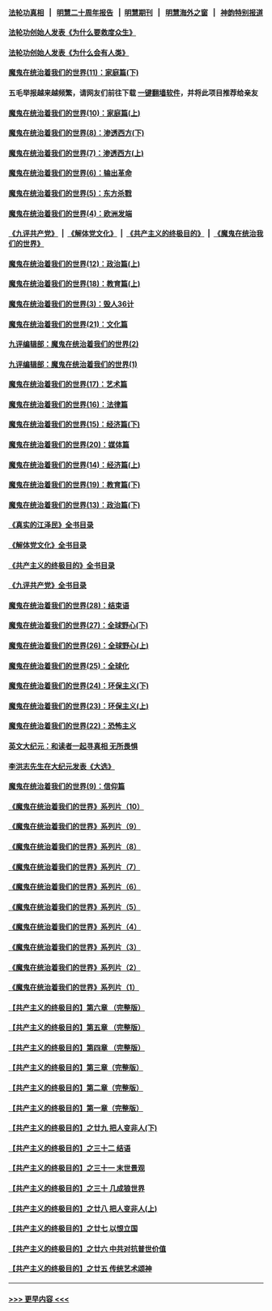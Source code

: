 #### [法轮功真相](https://github.com/gfw-breaker/truth/blob/master/README.md?t=0) &nbsp;&nbsp;|&nbsp;&nbsp; [明慧二十周年报告](https://github.com/gfw-breaker/mh-reports/blob/master/README.md?t=0) &nbsp;&nbsp;|&nbsp;&nbsp;[明慧期刊](https://github.com/gfw-breaker/mh-qikan) &nbsp;&nbsp;|&nbsp;&nbsp; [明慧海外之窗](https://github.com/gfw-breaker/mh-news/blob/master/README.md?t=0) &nbsp;&nbsp;|&nbsp;&nbsp; [神韵特别报道](https://github.com/gfw-breaker/mh-news/blob/master/shenyun.md?t=0)
#### [法轮功创始人发表《为什么要救度众生》](../pages/nsc422/n13975246.md?t=06061243) 
#### [法轮功创始人发表《为什么会有人类》](../pages/nsc422/n13912117.md?t=06061243) 
#### [魔鬼在统治着我们的世界(11)：家庭篇(下)](../pages/nsc422/n10440961.md?t=06061243) 
#### 五毛举报越来越频繁，请网友们前往下载 [一键翻墙软件](https://github.com/gfw-breaker/ssr-accounts)，并将此项目推荐给亲友
#### [魔鬼在统治着我们的世界(10)：家庭篇(上)](../pages/nsc422/n10435448.md?t=06061243) 
#### [魔鬼在统治着我们的世界(8)：渗透西方(下)](../pages/nsc422/n10429603.md?t=06061243) 
#### [魔鬼在统治着我们的世界(7)：渗透西方(上)](../pages/nsc422/n10426013.md?t=06061243) 
#### [魔鬼在统治着我们的世界(6)：输出革命](../pages/nsc422/n10421536.md?t=06061243) 
#### [魔鬼在统治着我们的世界(5)：东方杀戮](../pages/nsc422/n10417707.md?t=06061243) 
#### [魔鬼在统治着我们的世界(4)：欧洲发端](../pages/nsc422/n10414890.md?t=06061243) 
#### [《九评共产党》](https://github.com/begood0513/9ping.md/blob/master/README.md) &nbsp;|&nbsp; [《解体党文化》](../../../../jtdwh.md/blob/master/README.md)  &nbsp;|&nbsp; [《共产主义的终极目的》](../../../../gczydzjmd.md/blob/master/README.md) &nbsp;|&nbsp; [《魔鬼在统治我们的世界》](../../../../mgztzwmdsj.md/blob/master/README.md) 
#### [魔鬼在统治着我们的世界(12)：政治篇(上)](../pages/nsc422/n10444576.md?t=06061243) 
#### [魔鬼在统治着我们的世界(18)：教育篇(上)](../pages/nsc422/n10526970.md?t=06061243) 
#### [魔鬼在统治着我们的世界(3)：毁人36计](../pages/nsc422/n10411583.md?t=06061243) 
#### [魔鬼在统治着我们的世界(21)：文化篇](../pages/nsc422/n10597706.md?t=06061243) 
#### [九评编辑部：魔鬼在统治着我们的世界(2)](../pages/nsc422/n10410036.md?t=06061243) 
#### [九评编辑部：魔鬼在统治着我们的世界(1)](../pages/nsc422/n10406825.md?t=06061243) 
#### [魔鬼在统治着我们的世界(17)：艺术篇](../pages/nsc422/n10499093.md?t=06061243) 
#### [魔鬼在统治着我们的世界(16)：法律篇](../pages/nsc422/n10485969.md?t=06061243) 
#### [魔鬼在统治着我们的世界(15)：经济篇(下)](../pages/nsc422/n10469975.md?t=06061243) 
#### [魔鬼在统治着我们的世界(20)：媒体篇](../pages/nsc422/n10586579.md?t=06061243) 
#### [魔鬼在统治着我们的世界(14)：经济篇(上)](../pages/nsc422/n10457370.md?t=06061243) 
#### [魔鬼在统治着我们的世界(19)：教育篇(下)](../pages/nsc422/n10564808.md?t=06061243) 
#### [魔鬼在统治着我们的世界(13)：政治篇(下)](../pages/nsc422/n10448270.md?t=06061243) 
#### [《真实的江泽民》全书目录](../pages/nsc422/n13721399.md?t=06061243) 
#### [《解体党文化》全书目录](../pages/nsc422/n13721157.md?t=06061243) 
#### [《共产主义的终极目的》全书目录](../pages/nsc422/n13721048.md?t=06061243) 
#### [《九评共产党》全书目录](../pages/nsc422/n13708085.md?t=06061243) 
#### [魔鬼在统治着我们的世界(28)：结束语](../pages/nsc422/n10936246.md?t=06061243) 
#### [魔鬼在统治着我们的世界(27)：全球野心(下)](../pages/nsc422/n10928319.md?t=06061243) 
#### [魔鬼在统治着我们的世界(26)：全球野心(上)](../pages/nsc422/n10900318.md?t=06061243) 
#### [魔鬼在统治着我们的世界(25)：全球化](../pages/nsc422/n10788205.md?t=06061243) 
#### [魔鬼在统治着我们的世界(24)：环保主义(下)](../pages/nsc422/n10695307.md?t=06061243) 
#### [魔鬼在统治着我们的世界(23)：环保主义(上)](../pages/nsc422/n10688613.md?t=06061243) 
#### [魔鬼在统治着我们的世界(22)：恐怖主义](../pages/nsc422/n10614727.md?t=06061243) 
#### [英文大纪元：和读者一起寻真相 无所畏惧](../pages/nsc422/n12542027.md?t=06061243) 
#### [李洪志先生在大纪元发表《大选》](../pages/nsc422/n12534746.md?t=06061243) 
#### [魔鬼在统治着我们的世界(9)：信仰篇](../pages/nsc422/n10432159.md?t=06061243) 
#### [《魔鬼在统治着我们的世界》系列片（10）](../pages/nsc422/n12292670.md?t=06061243) 
#### [《魔鬼在统治着我们的世界》系列片（9）](../pages/nsc422/n12290859.md?t=06061243) 
#### [《魔鬼在统治着我们的世界》系列片（8）](../pages/nsc422/n12287445.md?t=06061243) 
#### [《魔鬼在统治着我们的世界》系列片（7）](../pages/nsc422/n12283425.md?t=06061243) 
#### [《魔鬼在统治着我们的世界》系列片（6）](../pages/nsc422/n12282314.md?t=06061243) 
#### [《魔鬼在统治着我们的世界》系列片（5）](../pages/nsc422/n12281419.md?t=06061243) 
#### [《魔鬼在统治着我们的世界》系列片（4）](../pages/nsc422/n12274024.md?t=06061243) 
#### [《魔鬼在统治着我们的世界》系列片（3）](../pages/nsc422/n12271322.md?t=06061243) 
#### [《魔鬼在统治着我们的世界》系列片（2）](../pages/nsc422/n12269049.md?t=06061243) 
#### [《魔鬼在统治着我们的世界》系列片（1）](../pages/nsc422/n12267575.md?t=06061243) 
#### [【共产主义的终极目的】第六章 （完整版）](../pages/nsc422/n11428913.md?t=06061243) 
#### [【共产主义的终极目的】第五章 （完整版）](../pages/nsc422/n11428912.md?t=06061243) 
#### [【共产主义的终极目的】第四章 （完整版）](../pages/nsc422/n11428907.md?t=06061243) 
#### [【共产主义的终极目的】第三章（完整版）](../pages/nsc422/n11428848.md?t=06061243) 
#### [【共产主义的终极目的】第二章（完整版）](../pages/nsc422/n11428831.md?t=06061243) 
#### [【共产主义的终极目的】第一章（完整版）](../pages/nsc422/n11417651.md?t=06061243) 
#### [【共产主义的终极目的】之廿九 把人变非人(下)](../pages/nsc422/n11344140.md?t=06061243) 
#### [【共产主义的终极目的】之三十二 结语](../pages/nsc422/n11360535.md?t=06061243) 
#### [【共产主义的终极目的】之三十一 末世景观](../pages/nsc422/n11351129.md?t=06061243) 
#### [【共产主义的终极目的】之三十 几成狼世界](../pages/nsc422/n11348280.md?t=06061243) 
#### [【共产主义的终极目的】之廿八 把人变非人(上)](../pages/nsc422/n11340492.md?t=06061243) 
#### [【共产主义的终极目的】之廿七 以恨立国](../pages/nsc422/n11336944.md?t=06061243) 
#### [【共产主义的终极目的】之廿六 中共对抗普世价值](../pages/nsc422/n11324785.md?t=06061243) 
#### [【共产主义的终极目的】之廿五 传统艺术颂神](../pages/nsc422/n11296396.md?t=06061243) 

----
#### [ >>> 更早内容 <<< ](../indexes/nsc422-earlier.md)
